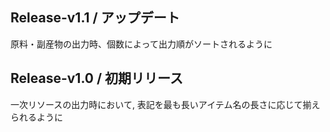 ## Release-v1.1 / アップデート
原料・副産物の出力時、個数によって出力順がソートされるように

## Release-v1.0 / 初期リリース
一次リソースの出力時において, 表記を最も長いアイテム名の長さに応じて揃えられるように